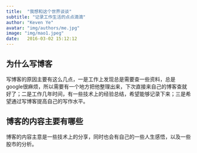 ```yaml
---
title:  "我想和这个世界谈谈"
subtitle: "记录工作生活的点点滴滴"
author: "Keven Ye"
avatar: "img/authors/me.jpg"
image: "img/mao1.jpeg"
date:   2016-03-02 15:12:12
---
```


## 为什么写博客
写博客的原因主要有这么几点，一是工作上发现总是需要查一些资料，总是google很麻烦，所以需要有一个地方把他整理出来，下次直接来自己的博客查就好了；二是工作几年时间，有一些技术上的经验总结，希望能够记录下来；三是希望通过写博客提高自己的写作水平。


## 博客的内容主要有哪些
博客的内容主意是一些技术上的分享，同时也会有自己的一些人生感悟，以及一些股市的分析。
